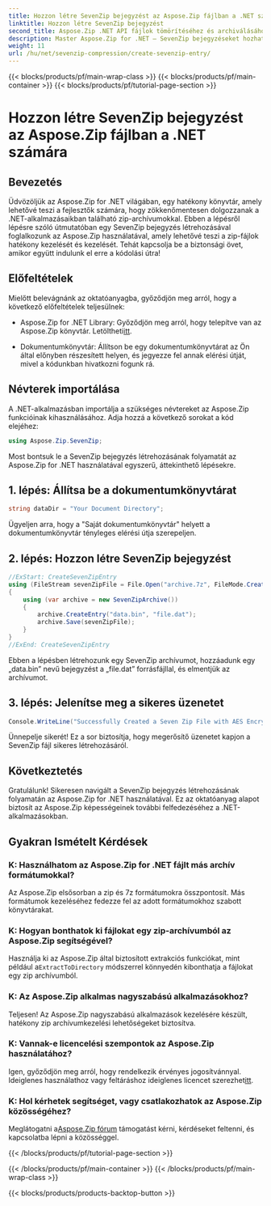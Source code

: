 ```yaml
---
title: Hozzon létre SevenZip bejegyzést az Aspose.Zip fájlban a .NET számára
linktitle: Hozzon létre SevenZip bejegyzést
second_title: Aspose.Zip .NET API fájlok tömörítéséhez és archiválásához
description: Master Aspose.Zip for .NET – SevenZip bejegyzéseket hozhat létre könnyedén. Bővítse .NET-alkalmazásait hatékony zip archívumkezeléssel.
weight: 11
url: /hu/net/sevenzip-compression/create-sevenzip-entry/
---
```


{{< blocks/products/pf/main-wrap-class >}}
{{< blocks/products/pf/main-container >}}
{{< blocks/products/pf/tutorial-page-section >}}

# Hozzon létre SevenZip bejegyzést az Aspose.Zip fájlban a .NET számára


## Bevezetés

Üdvözöljük az Aspose.Zip for .NET világában, egy hatékony könyvtár, amely lehetővé teszi a fejlesztők számára, hogy zökkenőmentesen dolgozzanak a .NET-alkalmazásaikban található zip-archívumokkal. Ebben a lépésről lépésre szóló útmutatóban egy SevenZip bejegyzés létrehozásával foglalkozunk az Aspose.Zip használatával, amely lehetővé teszi a zip-fájlok hatékony kezelését és kezelését. Tehát kapcsolja be a biztonsági övet, amikor együtt indulunk el erre a kódolási útra!

## Előfeltételek

Mielőtt belevágnánk az oktatóanyagba, győződjön meg arról, hogy a következő előfeltételek teljesülnek:

-  Aspose.Zip for .NET Library: Győződjön meg arról, hogy telepítve van az Aspose.Zip könyvtár. Letöltheti[itt](https://releases.aspose.com/zip/net/).

- Dokumentumkönyvtár: Állítson be egy dokumentumkönyvtárat az Ön által előnyben részesített helyen, és jegyezze fel annak elérési útját, mivel a kódunkban hivatkozni fogunk rá.

## Névterek importálása

A .NET-alkalmazásban importálja a szükséges névtereket az Aspose.Zip funkcióinak kihasználásához. Adja hozzá a következő sorokat a kód elejéhez:

```csharp
using Aspose.Zip.SevenZip;
```

Most bontsuk le a SevenZip bejegyzés létrehozásának folyamatát az Aspose.Zip for .NET használatával egyszerű, áttekinthető lépésekre.

## 1. lépés: Állítsa be a dokumentumkönyvtárat

```csharp
string dataDir = "Your Document Directory";
```

Ügyeljen arra, hogy a "Saját dokumentumkönyvtár" helyett a dokumentumkönyvtár tényleges elérési útja szerepeljen.

## 2. lépés: Hozzon létre SevenZip bejegyzést

```csharp
//ExStart: CreateSevenZipEntry
using (FileStream sevenZipFile = File.Open("archive.7z", FileMode.Create))
{
    using (var archive = new SevenZipArchive())
    {
        archive.CreateEntry("data.bin", "file.dat");
        archive.Save(sevenZipFile);
    }
}
//ExEnd: CreateSevenZipEntry
```

Ebben a lépésben létrehozunk egy SevenZip archívumot, hozzáadunk egy „data.bin” nevű bejegyzést a „file.dat” forrásfájllal, és elmentjük az archívumot.

## 3. lépés: Jelenítse meg a sikeres üzenetet

```csharp
Console.WriteLine("Successfully Created a Seven Zip File with AES Encryption Settings");
```

Ünnepelje sikerét! Ez a sor biztosítja, hogy megerősítő üzenetet kapjon a SevenZip fájl sikeres létrehozásáról.

## Következtetés

Gratulálunk! Sikeresen navigált a SevenZip bejegyzés létrehozásának folyamatán az Aspose.Zip for .NET használatával. Ez az oktatóanyag alapot biztosít az Aspose.Zip képességeinek további felfedezéséhez a .NET-alkalmazásokban.

## Gyakran Ismételt Kérdések

### K: Használhatom az Aspose.Zip for .NET fájlt más archív formátumokkal?
Az Aspose.Zip elsősorban a zip és 7z formátumokra összpontosít. Más formátumok kezeléséhez fedezze fel az adott formátumokhoz szabott könyvtárakat.

### K: Hogyan bonthatok ki fájlokat egy zip-archívumból az Aspose.Zip segítségével?
 Használja ki az Aspose.Zip által biztosított extrakciós funkciókat, mint például a`ExtractToDirectory` módszerrel könnyedén kibonthatja a fájlokat egy zip archívumból.

### K: Az Aspose.Zip alkalmas nagyszabású alkalmazásokhoz?
Teljesen! Az Aspose.Zip nagyszabású alkalmazások kezelésére készült, hatékony zip archívumkezelési lehetőségeket biztosítva.

### K: Vannak-e licencelési szempontok az Aspose.Zip használatához?
 Igen, győződjön meg arról, hogy rendelkezik érvényes jogosítvánnyal. Ideiglenes használathoz vagy feltáráshoz ideiglenes licencet szerezhet[itt](https://purchase.aspose.com/temporary-license/).

### K: Hol kérhetek segítséget, vagy csatlakozhatok az Aspose.Zip közösségéhez?
 Meglátogatni a[Aspose.Zip fórum](https://forum.aspose.com/c/zip/37) támogatást kérni, kérdéseket feltenni, és kapcsolatba lépni a közösséggel.

{{< /blocks/products/pf/tutorial-page-section >}}

{{< /blocks/products/pf/main-container >}}
{{< /blocks/products/pf/main-wrap-class >}}

{{< blocks/products/products-backtop-button >}}

